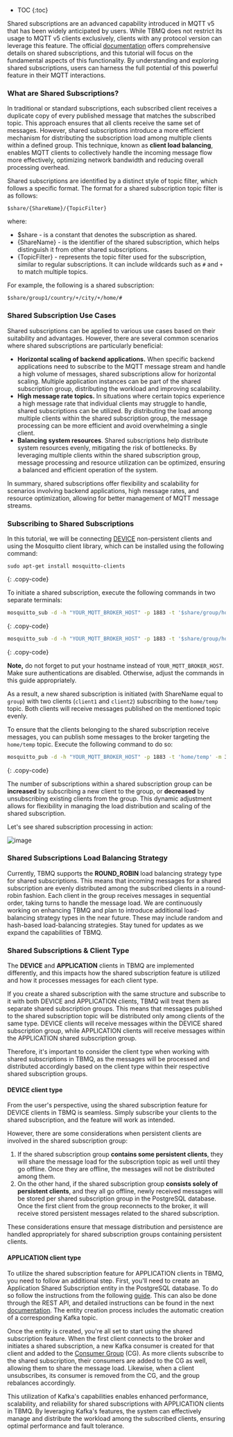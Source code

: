 
* TOC
{:toc}

Shared subscriptions are an advanced capability introduced in MQTT v5 that has been widely anticipated by users. 
While TBMQ does not restrict its usage to MQTT v5 clients exclusively, clients with any protocol version can leverage this feature. 
The official [documentation](https://docs.oasis-open.org/mqtt/mqtt/v5.0/os/mqtt-v5.0-os.html#_Toc3901250) offers comprehensive details on shared subscriptions, 
and this tutorial will focus on the fundamental aspects of this functionality. 
By understanding and exploring shared subscriptions, users can harness the full potential of this powerful feature in their MQTT interactions.

### What are Shared Subscriptions?

In traditional or standard subscriptions, each subscribed client receives a duplicate copy of every published message that matches the subscribed topic. 
This approach ensures that all clients receive the same set of messages. 
However, shared subscriptions introduce a more efficient mechanism for distributing the subscription load among multiple clients within a defined group. 
This technique, known as **client load balancing**, enables MQTT clients to collectively handle the incoming message flow more effectively, 
optimizing network bandwidth and reducing overall processing overhead.

Shared subscriptions are identified by a distinct style of topic filter, which follows a specific format. 
The format for a shared subscription topic filter is as follows:
```
$share/{ShareName}/{TopicFilter}
```

where:
* $share - is a constant that denotes the subscription as shared.
* {ShareName} - is the identifier of the shared subscription, which helps distinguish it from other shared subscriptions.
* {TopicFilter} - represents the topic filter used for the subscription, similar to regular subscriptions. 
It can include wildcards such as `#` and `+` to match multiple topics.

For example, the following is a shared subscription:

```
$share/group1/country/+/city/+/home/#
```

### Shared Subscription Use Cases

Shared subscriptions can be applied to various use cases based on their suitability and advantages. 
However, there are several common scenarios where shared subscriptions are particularly beneficial:

* **Horizontal scaling of backend applications.** When specific backend applications need to subscribe to the MQTT message stream and 
handle a high volume of messages, shared subscriptions allow for horizontal scaling. Multiple application instances can be part of the shared subscription group, 
distributing the workload and improving scalability.
* **High message rate topics.** In situations where certain topics experience a high message rate that individual clients may struggle to handle, 
shared subscriptions can be utilized. By distributing the load among multiple clients within the shared subscription group, 
the message processing can be more efficient and avoid overwhelming a single client.
* **Balancing system resources**. Shared subscriptions help distribute system resources evenly, mitigating the risk of bottlenecks. 
By leveraging multiple clients within the shared subscription group, message processing and resource utilization can be optimized, 
ensuring a balanced and efficient operation of the system.

In summary, shared subscriptions offer flexibility and scalability for scenarios involving backend applications, 
high message rates, and resource optimization, allowing for better management of MQTT message streams.

### Subscribing to Shared Subscriptions

In this tutorial, we will be connecting [DEVICE](/docs/mqtt-broker/user-guide/mqtt-client-type/#device-client) non-persistent clients and using the Mosquitto client library, 
which can be installed using the following command:
```
sudo apt-get install mosquitto-clients
```
{: .copy-code}

To initiate a shared subscription, execute the following commands in two separate terminals:

```bash
mosquitto_sub -d -h "YOUR_MQTT_BROKER_HOST" -p 1883 -t '$share/group/home/temp' -q 1 -V mqttv5 -i client1
```
{: .copy-code}

```bash
mosquitto_sub -d -h "YOUR_MQTT_BROKER_HOST" -p 1883 -t '$share/group/home/temp' -q 1 -V mqttv5 -i client2
```
{: .copy-code}

**Note,** do not forget to put your hostname instead of `YOUR_MQTT_BROKER_HOST`.
Make sure authentications are disabled. Otherwise, adjust the commands in this guide appropriately.

As a result, a new shared subscription is initiated (with ShareName equal to `group`) with two clients (`client1` and `client2`) subscribing to the `home/temp` topic. 
Both clients will receive messages published on the mentioned topic evenly.

To ensure that the clients belonging to the shared subscription receive messages, you can publish some messages to the broker targeting the `home/temp` topic.
Execute the following command to do so:

```bash
mosquitto_pub -d -h "YOUR_MQTT_BROKER_HOST" -p 1883 -t 'home/temp' -m 32 -q 1
```
{: .copy-code}

The number of subscriptions within a shared subscription group can be **increased** by subscribing a new client to the group, 
or **decreased** by unsubscribing existing clients from the group. 
This dynamic adjustment allows for flexibility in managing the load distribution and scaling of the shared subscription.

Let's see shared subscription processing in action:

![image](/images/mqtt-broker/user-guide/shared-subscription-demo.gif)

### Shared Subscriptions Load Balancing Strategy

Currently, TBMQ supports the **ROUND_ROBIN** load balancing strategy type for shared subscriptions. 
This means that incoming messages for a shared subscription are evenly distributed among the subscribed clients in a round-robin fashion. 
Each client in the group receives messages in sequential order, taking turns to handle the message load.
We are continuously working on enhancing TBMQ and plan to introduce additional load-balancing strategy types in the near future. 
These may include random and hash-based load-balancing strategies. Stay tuned for updates as we expand the capabilities of TBMQ.

### Shared Subscriptions & Client Type

The **DEVICE** and **APPLICATION** clients in TBMQ are implemented differently, and this impacts how the shared subscription feature 
is utilized and how it processes messages for each client type.

If you create a shared subscription with the same structure and subscribe to it with both DEVICE and APPLICATION clients,
TBMQ will treat them as separate shared subscription groups. 
This means that messages published to the shared subscription topic will be distributed only among clients of the same type. 
DEVICE clients will receive messages within the DEVICE shared subscription group, while APPLICATION clients will receive messages within the APPLICATION shared subscription group.

Therefore, it's important to consider the client type when working with shared subscriptions in TBMQ, 
as the messages will be processed and distributed accordingly based on the client type within their respective shared subscription groups.

#### DEVICE client type

From the user's perspective, using the shared subscription feature for DEVICE clients in TBMQ is seamless. 
Simply subscribe your clients to the shared subscription, and the feature will work as intended.

However, there are some considerations when persistent clients are involved in the shared subscription group:
1. If the shared subscription group **contains some persistent clients**, they will share the message load for the subscription topic as well until they go offline. 
Once they are offline, the messages will not be distributed among them.
2. On the other hand, if the shared subscription group **consists solely of persistent clients**, and they all go offline, 
newly received messages will be stored per shared subscription group in the PostgreSQL database. 
Once the first client from the group reconnects to the broker, it will receive stored persistent messages related to the shared subscription.

These considerations ensure that message distribution and persistence are handled appropriately for shared subscription groups containing persistent clients.

#### APPLICATION client type

To utilize the shared subscription feature for APPLICATION clients in TBMQ, you need to follow an additional step. 
First, you'll need to create an Application Shared Subscription entity in the PostgreSQL database. 
To do so follow the instructions from the following [guide](/docs/mqtt-broker/user-guide/ui/shared-subscriptions/).
This can also be done through the REST API, and detailed instructions can be found in the next [documentation](/docs/mqtt-broker/application-shared-subscription/). 
The entity creation process includes the automatic creation of a corresponding Kafka topic.

Once the entity is created, you're all set to start using the shared subscription feature. 
When the first client connects to the broker and initiates a shared subscription, a new Kafka consumer is created for that client and added to the 
[Consumer Group](https://docs.confluent.io/platform/current/clients/consumer.html) (CG).
As more clients subscribe to the shared subscription, their consumers are added to the CG as well, allowing them to share the message load. 
Likewise, when a client unsubscribes, its consumer is removed from the CG, and the group rebalances accordingly.

This utilization of Kafka's capabilities enables enhanced performance, scalability, and reliability for shared subscriptions with APPLICATION clients in TBMQ. 
By leveraging Kafka's features, the system can effectively manage and distribute the workload among the subscribed clients, ensuring optimal performance and fault tolerance.

